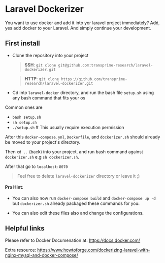 # Laravel Dockerizer

You want to use docker and add it into yor laravel project immediately? Add, yes add docker to your Laravel. And simply continue your development.

## First install

- Clone the repository into your project
    >  **SSH**: `git clone git@github.com:transprime-research/laravel-dockerizer.git`

    > **HTTP**: `git clone https://github.com/transprime-research/laravel-dockerizer.git`

- Cd into `laravel-docker` directory, and run the bash file `setup.sh` using any bash command that fits your os

Common ones are 

- `bash setup.sh`
- `sh setup.sh`
- `./setup.sh` # This usually require execution permission

After this `docker-compose.yml`, `Dockerfile`, and `dockerizer.sh` should already be moved to your project's directory.

Then `cd ..` (back) into your project, and run bash command against `dockerizer.sh` e.g `sh dockerizer.sh`.

After that go to `localhost:8070`

> Feel free to delete `laravel-dockerizer` directory or leave it ;)

#### Pro Hint:

- You can also now run `docker-compose build` and `docker-compose up -d` but `dockerizer.sh` already packaged these commands for you.

- You can also edit these files also and change the configurations.

## Helpful links

Please refer to Docker Documenation at: https://docs.docker.com/

Extra resource: https://www.howtoforge.com/dockerizing-laravel-with-nginx-mysql-and-docker-compose/